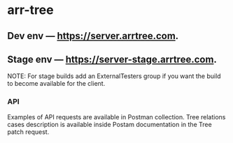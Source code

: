 # arr-tree
## Dev env — https://server.arrtree.com.
## Stage env — https://server-stage.arrtree.com. 
NOTE: For stage builds add an ExternalTesters group if you want the build to become available for the client.  

### API
Examples of API requests are available in Postman collection.
Tree relations cases description is available inside Postam documentation in the Tree patch request.  

